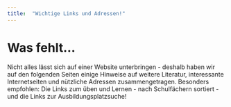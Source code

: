 ```yaml
---
title:  "Wichtige Links und Adressen!"
---
```


# Was fehlt...

Nicht alles l&auml;sst sich auf einer Website unterbringen - deshalb haben wir auf den folgenden Seiten einige Hinweise auf weitere Literatur, interessante Internetseiten und n&uuml;tzliche Adressen zusammengetragen. Besonders empfohlen: Die Links zum &uuml;ben und Lernen - nach Schulf&auml;chern sortiert - und die Links zur Ausbildungsplatzsuche!
